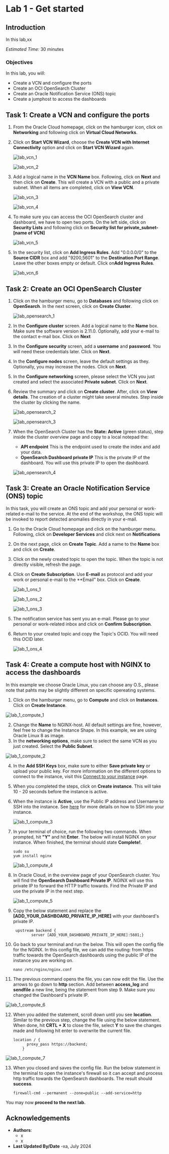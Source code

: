 # Lab 1 - Get started

## Introduction

In this lab,xx

*Estimated Time:* 30 minutes

### Objectives

In this lab, you will:
* Create a VCN and configure the ports
* Create an OCI OpenSearch Cluster
* Create an Oracle Notification Service (ONS) topic
* Create a jumphost to access the dashboards


## Task 1: Create a VCN and configure the ports

1.	From the Oracle Cloud homepage, click on the hamburger icon, click on **Networking** and following click on **Virtual Cloud Networks**.

2.	Click on **Start VCN Wizard**, choose the **Create VCN with Internet Connectivity** option and click on **Start VCN Wizard** again.
   
    ![lab_vcn_1](images/vcn_1.png)
  	
  	![lab_vcn_2](images/vcn_2.png)

3. Add a logical name in the **VCN Name** box. Following, click on **Next** and then click on **Create**. This will create a VCN with a public and a private subnet. When all items are completed, click on **View VCN**.

    ![lab_vcn_3](images/vcn_3.png)
   
    ![lab_vcn_4](images/vcn_4.png)
   
5. To make sure you can access the OCI OpenSearch cluster and dashboard, we have to open two ports. On the left side, click on **Security Lists** and following click on **Security list for private_subnet-[name of VCN]**
   
    ![lab_vcn_5](images/vcn_5.png)

7. In the security list, click on **Add Ingress Rules**. Add "0.0.0.0/0" to the **Source CIDR** box and add "9200,5601" to the **Destination Port Range**. Leave the other boxes empty or default. Click on**Add Ingress Rules**.
   
    ![lab_vcn_6](images/vcn_6.png)


## Task 2: Create an OCI OpenSearch Cluster

1. Click on the hamburger menu, go to **Databases** and following click on **OpenSearch**. In the next screen, click on **Create Cluster**.

   ![lab_opensearch_1](images/opensearch_1.png)

2. In the **Configure cluster** screen. Add a logical name to the **Name** box. Make sure the software version is 2.11.0. Optionally, add your e-mail to the contact e-mail box. Click on **Next**

3. In the **Configure security** screen, add a **username** and **password**. You will need these credentials later. Click on **Next**.

4. In the **Configure nodes** screen, leave the default settings as they. Optionally, you may increase the nodes. Click on **Next**.

5. In the **Configure networking** screen, please select the VCN you just created and select the associated **Private subnet**. Click on **Next**.

6. Review the summary and click on **Create cluster**. After, click on **View details**. The creation of a cluster might take several minutes. Step inside the cluster by clicking the name.

   ![lab_opensearch_2](images/opensearch_2.png)

   ![lab_opensearch_3](images/opensearch_3.png)

7. When the OpenSearch Cluster has the **State: Active** (green status), step inside the cluster overview page and copy to a local notepad the:
   * **API endpoint** This is the endpoint used to create the index and add your data.
   * **OpenSearch Dashboard private IP** This is the private IP of the dashboard. You will use this private IP to open the dashboard.

   ![lab_opensearch_4](images/opensearch_4.png)

## Task 3: Create an Oracle Notification Service (ONS) topic

In this task, you will create an ONS topic and add your personal or work-related e-mail to the service. At the end of the workshop, the ONS topic will be invoked to report detected anomalies directly in your e-mail.

1. Go to the Oracle Cloud homepage and click on the hamburger menu. Following, click on **Developer Services** and click next on **Notifications**
2. On the next page, click on **Create Topic**. Add a name to the **Name** box and click on **Create**.
3. Click on the newly created topic to open the topic. When the topic is not directly visible, refresh the page.
4. Click on **Create Subscription**. Use **E-mail** as protocol and add your work or personal e-mail to the **Email" box. Click on **Create**.
   
   ![lab_1_ons_1](images/ons_1.png)
   
   ![lab_1_ons_2](images/ons_2.png)
   
   ![lab_1_ons_3](images/ons_3.png)

6. The notification service has sent you an e-mail. Please go to your personal or work-related inbox and click on **Confirm Subscription**.
7. Return to your created topic and copy the Topic's OCID. You will need this OCID later.
   
   ![lab_1_ons_4](images/ons_4.png)

## Task 4: Create a compute host with NGINX to access the dashboards

In this example we choose Oracle Linux, you can choose any O.S., please note that pahts may be slightly different on specific opereating systems.

1.	Click on the hamburger menu, go to **Compute** and click on **Instances**. Click on **Create Instance**.

   ![lab_1_compute_1](images/compute_1.png)
   
2.	Change the **Name** to NGINX-host. All default settings are fine, however, feel free to change the Instance Shape. In this example, we are using Oracle Linux 8 as image.
3.	In the **networking options**, make sure to select the same VCN as you just created. Select the **Public Subnet**.

   ![lab_1_compute_2](images/compute_2.png)

4. In the **Add SSH Keys** box, make sure to either **Save private key** or upload your public key. For more information on the different options to connect to the instance, visit this [Connect to your instance](https://docs.oracle.com/en-us/iaas/Content/GSG/Tasks/testingconnection.htm) page.
5. When you completed the steps, click on **Create instance**. This will take 10 - 20 seconds before the instance is active.
6. When the instance is **Active**, use the Public IP address and Username to SSH into the instance. See [here](https://docs.oracle.com/en-us/iaas/Content/GSG/Tasks/testingconnection.htm) for more details on how to SSH into your instance.

   ![lab_1_compute_3](images/compute_3.png)

7. In your terminal of choice, run the following two commands. When prompted, hit **"Y"** and hit **Enter**. The below will install NGINX on your instance. When finished, the terminal should state **Complete!**.
    ```
    sudo su
    yum install nginx
    ```

   ![lab_1_compute_4](images/compute_4.png)
    
8. In Oracle Cloud, in the overview page of your OpenSearch cluster. You will find the **OpenSearch Dashboard Private IP**. NGINX will use this private IP to forward the HTTP traffic towards. Find the Private IP and use the private IP in the next step.

   ![lab_1_compute_5](images/compute_5.png)

9. Copy the below statement and replace the **[ADD_YOUR_DASHBOARD_PRIVATE_IP_HERE]** with your dashboard's private IP. 
   ```
    upstream backend {
           server [ADD_YOUR_DASHBOARD_PRIVATE_IP_HERE]:5601;}
   ```

10. Go back to your terminal and run the below. This will open the config file for the NGINX. In this config file, we can add the routing: from https traffic towards the OpenSearch dashboards using the public IP of the instance you are working on.
    ```
    nano /etc/nginx/nginx.conf
    ```

11. The previous command opens the file, you can now edit the file. Use the arrows to go down to **http** section. Add between **access_log** and **sendfile** a new line, being the statement from step 9. Make sure you changed the Dashboard's private IP.

   ![lab_1_compute_6](images/compute_6.png)

12. When you added the statement, scroll down until you see **location**. Similar to the previous step, change the file using the below statement. When done, hit **CRTL + X** to close the file, select **Y** to save the changes made and following hit enter to overwrite the current file.

    ```
    location / {
          proxy_pass https://backend;
        }
    ```

   ![lab_1_compute_7](images/compute_7.png)

13. When you closed and saves the config file. Run the below statement in the terminal to open the instance's firewall so it can accept and process http traffic towards the OpenSearch dashboards. The result should **success**.

    ```
    firewall-cmd --permanent --zone=public --add-service=http
    ```


You may now **proceed to the next lab.**

## Acknowledgements
* **Authors**:
    * x
    * x
* **Last Updated By/Date** -xa, July 2024
